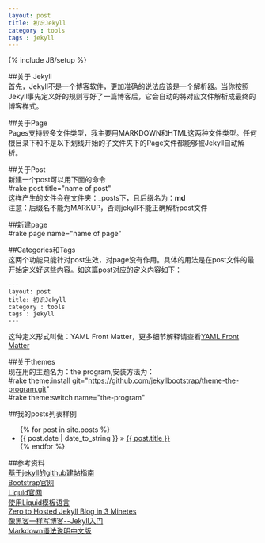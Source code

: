 ```yaml
---
layout: post
title: 初识Jekyll
category : tools
tags : jekyll
---  
```

{% include JB/setup %}  

##关于 Jekyll  
首先，Jekyll不是一个博客软件，更加准确的说法应该是一个解析器。当你按照Jekyll事先定义好的规则写好了一篇博客后，它会自动的將对应文件解析成最终的博客样式。  


##关于Page  
Pages支持较多文件类型，我主要用MARKDOWN和HTML这两种文件类型。任何根目录下和不是以下划线开始的子文件夹下的Page文件都能够被Jekyll自动解析。  

##关于Post  
新建一个post可以用下面的命令  
	#rake post title="name of post"  
这样产生的文件会在文件夹：_posts下，且后缀名为：**md**  
注意：后缀名不能为MARKUP，否则jekyll不能正确解析post文件

##新建page  
	#rake page name="name of page"


##Categories和Tags  
这两个功能只能针对post生效，对page没有作用。具体的用法是在post文件的最开始定义好这些内容。如这篇post对应的定义内容如下：  

	---
	layout: post
	title: 初识Jekyll
	category : tools
	tags : jekyll
	---  
这种定义形式叫做：YAML Front Matter，更多细节解释请查看[YAML Front Matter](https://github.com/mojombo/jekyll/wiki/YAML-Front-Matter)  


##关于themes  
现在用的主题名为：the program,安装方法为：  
	#rake theme:install git="https://github.com/jekyllbootstrap/theme-the-program.git"  
	#rake theme:switch name="the-program"  

##我的posts列表样例  
<ul class="posts">
  {% for post in site.posts %}
    <li><span>{{ post.date | date_to_string }}</span> &raquo; <a href="{{ BASE_PATH }}{{ post.url }}">{{ post.title }}</a></li>
  {% endfor %}
</ul>



##参考资料  
[基于jekyll的github建站指南](http://jiyeqian.github.com/2012/07/host-your-pages-at-github-using-jekyll/)  
[Bootstrap官网](http://twitter.github.com/bootstrap/)  
[Liquid官网](http://liquidmarkup.org/)  
[使用Liquid模板语言](http://www.mceiba.com/develop/liquid-learn.html)  
[Zero to Hosted Jekyll Blog in 3 Minetes](http://jekyllbootstrap.com/)  
[像黑客一样写博客--Jekyll入门](http://www.soimort.org/posts/101/)  
[Markdown语法说明中文版](https://github.com/heiniuhaha/markdown-syntax-zhtw)  


